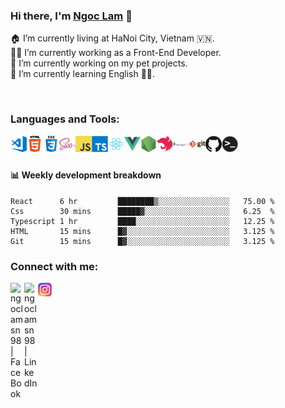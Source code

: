 ### Hi there, I'm [Ngoc Lam](https://github.com/ngoclamsn98) 👋

🏠 I’m currently living at HaNoi City, Vietnam 🇻🇳. <br/>
👨‍💻 I’m currently working as a Front-End Developer.<br/>
🔭 I’m currently working on my pet projects.<br/>
🌱 I’m currently learning English 🤦‍♂.<br/>

<br />

### Languages and Tools:

[<img align="left" alt="Visual Studio Code" width="26px" src="https://raw.githubusercontent.com/github/explore/80688e429a7d4ef2fca1e82350fe8e3517d3494d/topics/visual-studio-code/visual-studio-code.png" />][visuastudiocode]
[<img align="left" alt="HTML5" width="26px" src="https://raw.githubusercontent.com/github/explore/80688e429a7d4ef2fca1e82350fe8e3517d3494d/topics/html/html.png" />][html]
[<img align="left" alt="CSS3" width="26px" src="https://raw.githubusercontent.com/github/explore/80688e429a7d4ef2fca1e82350fe8e3517d3494d/topics/css/css.png" />][css]
[<img align="left" alt="Sass" width="26px" src="https://raw.githubusercontent.com/github/explore/80688e429a7d4ef2fca1e82350fe8e3517d3494d/topics/sass/sass.png" />][scss]
[<img align="left" alt="JavaScript" width="26px" src="https://raw.githubusercontent.com/github/explore/80688e429a7d4ef2fca1e82350fe8e3517d3494d/topics/javascript/javascript.png" />][javascript]
[<img align="left" alt="Typescript" width="26px" src="https://raw.githubusercontent.com/devicons/devicon/master/icons/typescript/typescript-original.svg" />][typescript]
[<img align="left" alt="React" width="26px" src="https://raw.githubusercontent.com/github/explore/80688e429a7d4ef2fca1e82350fe8e3517d3494d/topics/react/react.png" />][reactjs]
[<img align="left" alt="Vue" width="26px" src="https://raw.githubusercontent.com/github/explore/80688e429a7d4ef2fca1e82350fe8e3517d3494d/topics/vue/vue.png" />][vuejs]
[<img align="left" alt="Node.js" width="26px" src="https://raw.githubusercontent.com/github/explore/80688e429a7d4ef2fca1e82350fe8e3517d3494d/topics/nodejs/nodejs.png" />][nodejs]
[<img align="left" alt="Nestjs" width="26px" src="https://github.com/nlamsn98/Logo/blob/main/nestjs.png" />][nestjs]
[<img align="left" alt="MongoDB" width="26px" src="https://raw.githubusercontent.com/github/explore/80688e429a7d4ef2fca1e82350fe8e3517d3494d/topics/mongodb/mongodb.png" />][mongodb]
[<img align="left" alt="Git" width="26px" src="https://raw.githubusercontent.com/github/explore/80688e429a7d4ef2fca1e82350fe8e3517d3494d/topics/git/git.png" />][git]
[<img align="left" alt="GitHub" width="26px" src="https://raw.githubusercontent.com/github/explore/78df643247d429f6cc873026c0622819ad797942/topics/github/github.png" />][github]
[<img align="left" alt="Terminal" width="26px" src="https://raw.githubusercontent.com/github/explore/80688e429a7d4ef2fca1e82350fe8e3517d3494d/topics/terminal/terminal.png" />][terminal]

<br />
<br />


#### :bar_chart: Weekly development breakdown

<!--START_SECTION:waka-->
```text
React      6 hr         ████████▒░░░░░░░░░░░░░░░░   75.00 % 
Css        30 mins      █████▓░░░░░░░░░░░░░░░░░░░   6.25  % 
Typescript 1 hr         ████░░░░░░░░░░░░░░░░░░░░░   12.25 % 
HTML       15 mins      █▓░░░░░░░░░░░░░░░░░░░░░░░   3.125 % 
Git        15 mins      █▓░░░░░░░░░░░░░░░░░░░░░░░   3.125 % 
```
<!--END_SECTION:waka-->

### Connect with me:

[<img align="left" alt="ngoclamsn98 | FaceBook" width="22px" src="https://raw.githubusercontent.com/peterthehan/peterthehan/master/assets/facebook.svg" />][facebook]
[<img align="left" alt="ngoclamsn98 | LinkedIn" width="22px" src="https://raw.githubusercontent.com/peterthehan/peterthehan/master/assets/linkedin.svg" />][linkedin]
[<img align="left" alt="ngoclamsn98 | Instagram" width="22px" src="https://github.com/nlamsn98/Logo/blob/main/Instagram_logo_2016.svg.png" />][instagram]


[facebook]: https://www.facebook.com/buingoclam.sn1998
[instagram]: https://www.instagram.com/buingoclam.sn1998/
[linkedin]: https://www.linkedin.com/in/ng%E1%BB%8Dc-l%E1%BA%ABm-350107166/
[visuastudiocode]: https://code.visualstudio.com/
[nodejs]: https://nodejs.org/en/
[nestjs]: https://nestjs.com/
[html]: https://www.w3schools.com/html/
[css]: https://www.w3schools.com/css/default.asp
[scss]: https://sass-lang.com/
[javascript]: https://www.javascript.info/
[typescript]: https://www.typescriptlang.org/
[reactjs]: https://reactjs.org/
[vuejs]: https://vuejs.org/
[mongodb]: https://www.mongodb.com/
[git]: https://git-scm.com/
[github]: https://github.com/
[terminal]: https://dev.to/kymiddleton/reference-guide-common-commands-for-terminal-6no
